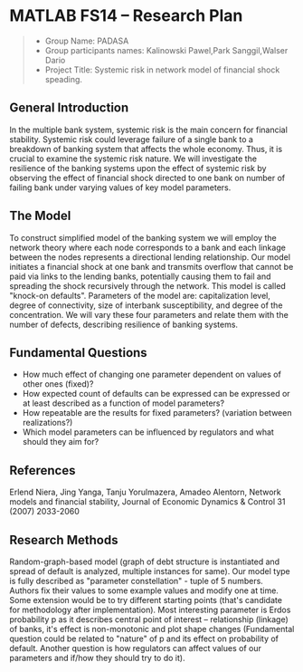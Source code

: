 # MATLAB FS14 – Research Plan
> * Group Name: PADASA
> * Group participants names: Kalinowski Pawel,Park Sanggil,Walser Dario
> * Project Title: Systemic risk in network model of financial shock speading.

## General Introduction
In the multiple bank system, systemic risk is the main concern for financial stability. Systemic risk could leverage failure of a single bank to a breakdown of banking system that affects the whole economy. Thus, it is crucial to examine the systemic risk nature. We will investigate the resilience of the banking systems upon the effect of systemic risk by observing the effect of financial shock directed to one bank on number of failing bank under varying values of key model parameters.
 
## The Model
To construct simplified model of the banking system we will employ the network theory where each node corresponds to a bank and each linkage between the nodes represents a directional lending relationship. Our model initiates a financial shock at one bank and transmits overflow that cannot be paid via links to the lending banks, potentially causing them to fail and spreading the shock recursively through the network. This model is called "knock-on defaults". Parameters of the model are: capitalization level, degree of connectivity, size of interbank susceptibility, and degree of the concentration. We will vary these four parameters and relate them with the number of defects, describing resilience of banking systems.

## Fundamental Questions
*	How much effect of changing one parameter dependent on values of other ones (fixed)?
*	How expected count of defaults can be expressed can be expressed or at least described as a function of model parameters?
*	How repeatable are the results for fixed parameters? (variation between realizations?)
*	Which model parameters can be influenced by regulators and what should they aim for?


## References 
Erlend Niera, Jing Yanga, Tanju Yorulmazera, Amadeo Alentorn, Network models and financial stability, Journal of Economic Dynamics & Control 31 (2007) 2033-2060

## Research Methods
Random-graph-based model (graph of debt structure is instantiated and spread of default is analyzed, multiple instances for same).
Our model type is fully described as "parameter constellation" - tuple of 5 numbers.
Authors fix their values to some example values and modify one at time. Some extension would be to try different starting points (that's candidate for methodology after implementation).
Most interesting parameter is Erdos probability p as it describes central point of interest – relationship (linkage) of banks, it's effect is non-monotonic and plot shape changes (Fundamental question could be related to "nature" of p and its effect on probability of default. Another question is how regulators can affect values of our parameters and if/how they should try to do it).


